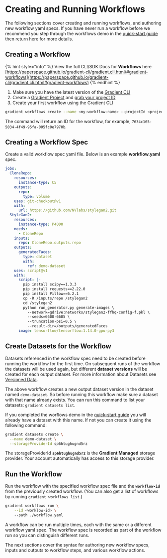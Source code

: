 # Creating and Running Workflows

The following sections cover creating and running workflows, and authoring new workflow yaml specs.  If you have never run a workflow before we recommend you step through the workflows demo in the [quick-start guide](https://docs.paperspace.com/gradient/get-started/quick-start#create-a-project) then return here for more details.

## Creating a Workflow

{% hint style="info" %}
View the full CLI/SDK Docs for **Workflows** here [https://paperspace.github.io/gradient-cli/gradient.cli.html\#gradient-workflows](https://paperspace.github.io/gradient-cli/gradient.cli.html#gradient-workflows)
{% endhint %}

1. Make sure you have the latest version of the [Gradient CLI](../../get-started/quick-start/install-the-cli.md)
2. Create a [Gradient Project](../../get-started/managing-projects/) and [grab your project ID](../../get-started/managing-projects/#get-your-projects-id)
3. Create your first workflow using the Gradient CLI

```bash
gradient workflows create --name <my-workflow-name> --projectId <project-id>
```
The command will return an ID for the workflow, for example, `7634c165-5034-4f49-95fa-005fc0e7970b`.

## Creating a Workflow Spec

Create a valid workflow spec yaml file.  Below is an example **workflow.yaml** spec.
```yaml
jobs:
  CloneRepo:
    resources:
      instance-type: C5
    outputs:
      repo:
        type: volume
    uses: git-checkout@v1
    with:
      url: https://github.com/NVlabs/stylegan2.git
  StyleGan2:
    resources:
      instance-type: P4000
    needs:
      - CloneRepo
    inputs:
      repo: CloneRepo.outputs.repo
    outputs:
      generatedFaces:
        type: dataset
        with:
          ref: demo-dataset
    uses: script@v1
    with:
      script: |-
        pip install scipy==1.3.3
        pip install requests==2.22.0
        pip install Pillow==6.2.1
        cp -R /inputs/repo /stylegan2
        cd /stylegan2
        python run_generator.py generate-images \
          --network=gdrive:networks/stylegan2-ffhq-config-f.pkl \
          --seeds=6600-6605 \
          --truncation-psi=0.5 \
          --result-dir=/outputs/generatedFaces
      image: tensorflow/tensorflow:1.14.0-gpu-py3
```

## Create Datasets for the Workflow

Datasets referenced in the workflow spec need to be created before running the workflow for the first time.  On subsequent runs of the workflow the datasets will be used again, but different **dataset versions** will be created for each output dataset.  For more information about Datasets see [Versioned Data](https://docs.paperspace.com/gradient/data/data-overview#versioned-data).

The above workflow creates a new output dataset version in the dataset named `demo-dataset`.  So before running this workflow make sure a dataset with that name already exists.  You can run this command to list your datasets: `gradient datasets list`. 

If you completed the worflows demo in the [quick-start guide](https://docs.paperspace.com/gradient/get-started/quick-start#create-a-project) 
you will already have a dataset with this name. If not you can create it using the following command:
```bash
gradient datasets create \
  --name demo-dataset \
  --storageProviderId sp6htughugnd5rz
```
The storageProviderId **`sp6htughugnd5rz`** is the **Gradient Managed** storage provider. Your account automatically has access to this storage provider.


## Run the Workflow

Run the workflow with the specified workflow spec file and the **`workflow-id`** from the previously created workflow.
(You can also get a list of workflows by running `gradient workflows list`.)
```bash
gradient workflows run \
    --id <worklow-id> \ 
    --path ./workflow.yaml
```
A workflow can be run multiple times, each with the same or a different workflow yaml spec. 
The workflow spec is recorded as part of the workflow run so you can distinguish different runs.

The next sections cover the syntax for authoring new workflow specs, inputs and outputs to workflow steps, and various workflow actions.
